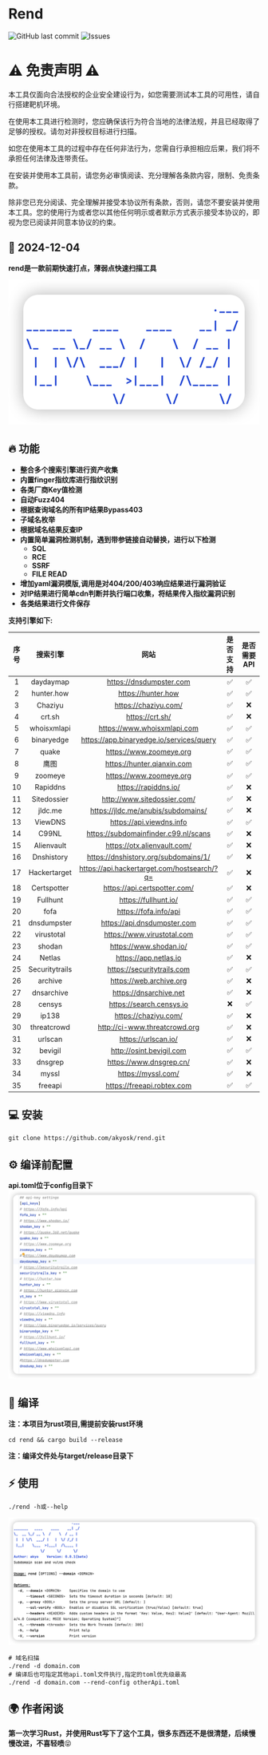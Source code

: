 # Rend

![GitHub last commit](https://img.shields.io/github/last-commit/akyosk/rend)
![Issues](https://img.shields.io/github/issues/akyosk/rend)

# ⚠️ 免责声明 ⚠️
本工具仅面向合法授权的企业安全建设行为，如您需要测试本工具的可用性，请自行搭建靶机环境。

在使用本工具进行检测时，您应确保该行为符合当地的法律法规，并且已经取得了足够的授权。请勿对非授权目标进行扫描。

如您在使用本工具的过程中存在任何非法行为，您需自行承担相应后果，我们将不承担任何法律及连带责任。

在安装并使用本工具前，请您务必审慎阅读、充分理解各条款内容，限制、免责条款。 

除非您已充分阅读、完全理解并接受本协议所有条款，否则，请您不要安装并使用本工具。您的使用行为或者您以其他任何明示或者默示方式表示接受本协议的，即视为您已阅读并同意本协议的约束。


## 📅 2024-12-04

**rend是一款前期快速打点，薄弱点快速扫描工具**

![image-20241204135558006](img/image-20241204135558006.png)

## 🔥 功能

- **整合多个搜索引擎进行资产收集**
- **内置finger指纹库进行指纹识别**
- **各类厂商Key值检测**
- **自动Fuzz404**
- **根据查询域名的所有IP结果Bypass403**
- **子域名枚举**
- **根据域名结果反查IP**
- **内置简单漏洞检测机制，遇到带参链接自动替换，进行以下检测**
  - **SQL**
  - **RCE**
  - **SSRF**
  - **FILE READ**
- **增加yaml漏洞模版,调用是对404/200/403响应结果进行漏洞验证**
- **对IP结果进行简单cdn判断并执行端口收集，将结果传入指纹漏洞识别**
- **各类结果进行文件保存**

**支持引擎如下:**

| 序号 |                          搜索引擎                          |                                                                                                               网站                                                                                                                | 是否支持 |       是否需要API       |
|:--:|:------------------------------------------------------:|:-------------------------------------------------------------------------------------------------------------------------------------------------------------------------------------------------------------------------------:|:----:|:-------------------:|
| 1  |                       daydaymap                        |                                                                                                     https://dnsdumpster.com                                                                                                     |  ✅   |          ✅          |
| 2  |                       hunter.how                       |                                                                                                       https://hunter.how                                                                                                        |  ✅   |          ✅          |
| 3  |                        Chaziyu                         |                                                                                                      https://chaziyu.com/                                                                                                       |  ✅   |          ❌          |
| 4  |                         crt.sh                         |                                                                                                         https://crt.sh/                                                                                                         |  ✅   |          ❌          |
| 5  |                      whoisxmlapi                       |                                                                                                   https://www.whoisxmlapi.com                                                                                                   |  ✅   |          ✅          |
| 6  |                       binaryedge                       |                                                                                            https://app.binaryedge.io/services/query                                                                                             |  ✅   |          ✅          |
| 7  |                         quake                          |                                                                                                     https://www.zoomeye.org                                                                                                     |  ✅   |          ✅          |
| 8  |                           鹰图                           |                                                                                                   https://hunter.qianxin.com                                                                                                    |  ✅   |          ✅          |
| 9  |                        zoomeye                         |                                                                                                     https://www.zoomeye.org                                                                                                     |  ✅   |          ✅          |
| 10 |                        Rapiddns                        |                                                                                                      https://rapiddns.io/                                                                                                       |  ✅   |          ❌          |
| 11 |                      Sitedossier                       |                                                                                                   http://www.sitedossier.com/                                                                                                   |  ✅   |          ❌          |
| 12 |                        jldc.me                         |                                                                                               https://jldc.me/anubis/subdomains/                                                                                                |  ✅   |          ❌          |
| 13 |                        ViewDNS                         |                                                                                                    https://api.viewdns.info                                                                                                     |  ✅   |          ✅          |
| 14 |                         C99NL                          |                                                                                              https://subdomainfinder.c99.nl/scans                                                                                               |  ✅   |          ❌          |
| 15 |                       Alienvault                       |                                                                                                   https://otx.alienvault.com/                                                                                                   |  ✅   |          ❌          |
| 16 |                       Dnshistory                       |                                                                                              https://dnshistory.org/subdomains/1/                                                                                               |  ✅   |          ❌          |
| 17 |                      Hackertarget                      |                                                                                           https://api.hackertarget.com/hostsearch/?q=                                                                                           |  ✅   |          ❌          |
| 18 |                      Certspotter                       |                                                                                                  https://api.certspotter.com/                                                                                                   |  ✅   |          ❌          |
| 19 |                        Fullhunt                        |                                                                                                      https://fullhunt.io/                                                                                                       |  ✅   |          ✅          |
| 20 |                          fofa                          |                                                                                                      https://fofa.info/api                                                                                                      |  ✅   |          ✅          |
| 21 |                      dnsdumpster                       |                                                                                                   https://api.dnsdumpster.com                                                                                                   |  ✅   |          ✅          |
| 22 |                       virustotal                       |                                                                                                   https://www.virustotal.com                                                                                                    |  ✅   |          ✅          |
| 23 |                         shodan                         |                                                                                                     https://www.shodan.io/                                                                                                      |  ✅   |          ✅          |
| 24 |                         Netlas                         |                                                                                                      https://app.netlas.io                                                                                                      |  ✅   |          ❌          |
| 25 |                     Securitytrails                     |                                                                                                   https://securitytrails.com                                                                                                    |  ✅   |          ✅          |
| 26 |                        archive                         |                                                                                                     https://web.archive.org                                                                                                     |    ✅   |          ❌          |
| 27 |                       dnsarchive                       |                                                                                                     https://dnsarchive.net                                                                                                      |   ✅   |          ❌          |
| 28 |                         censys                         |                                                                                                    https://search.censys.io                                                                                                     |  ❌   |          ✅          |
| 29 |                         ip138                          |                                                                                                      https://chaziyu.com/                                                                                                       |    ✅  |          ❌          |
| 30 |                      threatcrowd                       |                                                                                                  http://ci-www.threatcrowd.org                                                                                                  |    ✅   |          ❌          |
| 31 |                        urlscan                         |                                                                                                       https://urlscan.io/                                                                                                       |     ✅   |          ❌          |
| 32 |                        bevigil                         |                                                                                                    http://osint.bevigil.com                                                                                                     |      ✅   |          ✅          |
| 33 |                        dnsgrep                         |                                                                                                     https://www.dnsgrep.cn/                                                                                                     |      ✅    |          ❌          |
| 34 |                         myssl                          |                                                                                                       https://myssl.com/                                                                                                        |      ✅     |    ❌                |
| 35 |                    freeapi                             |                       https://freeapi.robtex.com                                                                                                                                                                                |       ✅     |           ✅          |



## 💻 安装

~~~text
git clone https://github.com/akyosk/rend.git
~~~

## ⚙️ 编译前配置

**api.toml位于config目录下**
![image-20241204141247015.png](img/image-20241204141247015.png)

## 🎉 编译

**注：本项目为rust项目,需提前安装rust环境**
~~~text
cd rend && cargo build --release
~~~

**注：编译文件处与target/release目录下**

## ⚡️ 使用

~~~text
./rend -h或--help
~~~

![image-20241204140411914](img/image-20241204140411914.png)
~~~text
# 域名扫描
./rend -d domain.com
# 编译后也可指定其他api.toml文件执行,指定的toml优先级最高
./rend -d domain.com --rend-config otherApi.toml
~~~


## 🌍 作者闲谈

**第一次学习Rust，并使用Rust写下了这个工具，很多东西还不是很清楚，后续慢慢改进，不喜轻喷**😝

